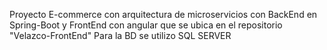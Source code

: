 Proyecto E-commerce con arquitectura de microservicios con BackEnd en Spring-Boot y FrontEnd con angular que se ubica en el repositorio "Velazco-FrontEnd"
Para la BD se utilizo SQL SERVER
